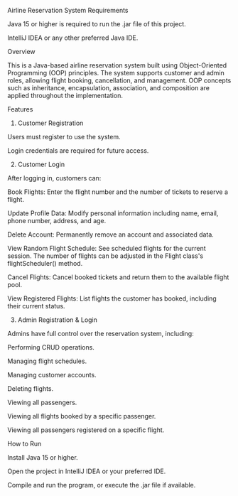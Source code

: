 Airline Reservation System
Requirements

Java 15 or higher is required to run the .jar file of this project.

IntelliJ IDEA or any other preferred Java IDE.

Overview

This is a Java-based airline reservation system built using Object-Oriented Programming (OOP) principles.
The system supports customer and admin roles, allowing flight booking, cancellation, and management.
OOP concepts such as inheritance, encapsulation, association, and composition are applied throughout the implementation.

Features
1. Customer Registration

Users must register to use the system.

Login credentials are required for future access.

2. Customer Login

After logging in, customers can:

Book Flights: Enter the flight number and the number of tickets to reserve a flight.

Update Profile Data: Modify personal information including name, email, phone number, address, and age.

Delete Account: Permanently remove an account and associated data.

View Random Flight Schedule: See scheduled flights for the current session. The number of flights can be adjusted in the Flight class's flightScheduler() method.

Cancel Flights: Cancel booked tickets and return them to the available flight pool.

View Registered Flights: List flights the customer has booked, including their current status.

3. Admin Registration & Login

Admins have full control over the reservation system, including:

Performing CRUD operations.

Managing flight schedules.

Managing customer accounts.

Deleting flights.

Viewing all passengers.

Viewing all flights booked by a specific passenger.

Viewing all passengers registered on a specific flight.

How to Run

Install Java 15 or higher.

Open the project in IntelliJ IDEA or your preferred IDE.

Compile and run the program, or execute the .jar file if available.
